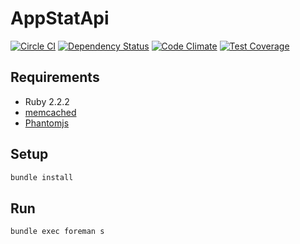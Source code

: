 # AppStatApi
[![Circle CI](https://circleci.com/gh/sue445/app_stat_api/tree/master.svg?style=svg)](https://circleci.com/gh/sue445/app_stat_api/tree/master)
[![Dependency Status](https://gemnasium.com/sue445/app_stat_api.svg)](https://gemnasium.com/sue445/app_stat_api)
[![Code Climate](https://codeclimate.com/github/sue445/app_stat_api/badges/gpa.svg)](https://codeclimate.com/github/sue445/app_stat_api)
[![Test Coverage](https://codeclimate.com/github/sue445/app_stat_api/badges/coverage.svg)](https://codeclimate.com/github/sue445/app_stat_api/coverage)

## Requirements
* Ruby 2.2.2
* [memcached](http://memcached.org/)
* [Phantomjs](http://phantomjs.org/)

## Setup
```sh
bundle install
```

## Run
```sh
bundle exec foreman s
```
